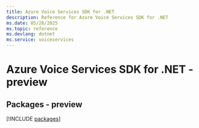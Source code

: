 ```yaml
---
title: Azure Voice Services SDK for .NET
description: Reference for Azure Voice Services SDK for .NET
ms.date: 05/28/2025
ms.topic: reference
ms.devlang: dotnet
ms.service: voiceservices
---
```

# Azure Voice Services SDK for .NET - preview
## Packages - preview
[!INCLUDE [packages](voice-services-index.md)]